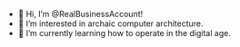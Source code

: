 - 👋 Hi, I’m @RealBusinessAccount!
- 👀 I’m interested in archaic computer architecture.
- 🌱 I’m currently learning how to operate in the digital age.

<!---
RealBusinessAccount/RealBusinessAccount is a ✨ special ✨ repository because its `README.md` (this file) appears on your GitHub profile.
You can click the Preview link to take a look at your changes.
--->
